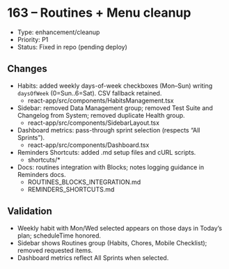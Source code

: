 # 163 – Routines + Menu cleanup

- Type: enhancement/cleanup
- Priority: P1
- Status: Fixed in repo (pending deploy)

## Changes
- Habits: added weekly days-of-week checkboxes (Mon–Sun) writing `daysOfWeek` (0=Sun..6=Sat). CSV fallback retained.
  - react-app/src/components/HabitsManagement.tsx
- Sidebar: removed Data Management group; removed Test Suite and Changelog from System; removed duplicate Health group.
  - react-app/src/components/SidebarLayout.tsx
- Dashboard metrics: pass-through sprint selection (respects “All Sprints”).
  - react-app/src/components/Dashboard.tsx
- Reminders Shortcuts: added .md setup files and cURL scripts.
  - shortcuts/*
- Docs: routines integration with Blocks; notes logging guidance in Reminders docs.
  - ROUTINES_BLOCKS_INTEGRATION.md
  - REMINDERS_SHORTCUTS.md

## Validation
- Weekly habit with Mon/Wed selected appears on those days in Today’s plan; scheduleTime honored.
- Sidebar shows Routines group (Habits, Chores, Mobile Checklist); removed requested items.
- Dashboard metrics reflect All Sprints when selected.

